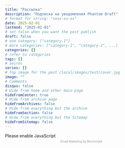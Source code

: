 ```yaml
---
title: "Рассылка"
description: "Подписка на уведомления Phantom Draft"
# format for string: "xxxx-xx-xx"
date: 2025-02-01
lastmod: "2025-02-01"
# set false when you want the post publish
draft: false
# one category: ["category-1"]
# more categories: ["category-1", "category-2", ...]
categories: []
# refer to categories
tags: []
# seires
series: []
# Top image for the post /local/images/test/cover.jpg
image: ""
# Comments
disqus: false
# Hide from home and other main page
hideFromCenter: true
# Hide from archive page
hideFromArchives: false
# Hide from everything but the archive
hideFromSection: false
# Hide from everything but the Sitemap
hideFromSitemap: false
---
```

<!-- BEGIN: Benchmark Email Signup Form Code -->
<script type="text/javascript" id="lbscript1764843" src="https://lb.benchmarkemail.com//code/lbformnew.js?mFcQnoBFKMQgc2%252BfKvs%252BcMVHaffN5KY0FUCgJ7%252BHUw1b7ySm5Tc90g%253D%253D"></script><noscript>Please enable JavaScript <br /><div align="center" style="padding-top:5px;font-family:Arial,Helvetica,sans-serif;font-size:10px;color:#999999;"><a href="https://www.benchmarkemail.com/email-marketing?utm_source=usersignupforms&utm_medium=customers&utm_campaign=usersignupforms" target="_new" style="text-decoration:none;font-family:Arial,Helvetica,sans-serif;font-size:10px;color:#999999;">Email Marketing </a> by Benchmark</div></noscript>
<!-- END: Benchmark Email Signup Form Code -->